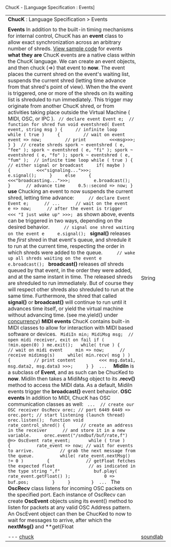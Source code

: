 ChucK - [Language Specification : Events]





|  |  |
| --- | --- |
| **ChucK** : Language Specification > Events  |  | | --- | | version: 1.5.x.x (numchucks) |  --- |
| |  | | --- | | < (prev): [unit analyzers](uana.html) | (up): [language specification](./) | |
| **Events** In addition to the built-in timing mechanisms for internal control, ChucK has an **event** class to allow exact synchronization across an arbitrary number of shreds.  [View sample code](../examples/index.html#event) for events  **what they are** ChucK events are a native class within the ChucK language. We can create an event objects, and then chuck (=>) that event to **now**. The event places the current shred on the event's waiting list, suspends the current shred (letting time advance from that shred's point of view). When the the event is triggered, one or more of the shreds on its waiting list is shreduled to run immediately. This trigger may originate from another ChucK shred, or from activities taking place outside the Virtual Machine ( MIDI, OSC, or IPC ).   ```  // declare event Event e;  // function for shred fun void eventshred( Event event, string msg ) {     // infinite loop     while ( true )     {         // wait on event         event => now;         // print         <<<msg>>>;     } }  // create shreds spork ~ eventshred ( e, "fee" ); spork ~ eventshred ( e, "fi" ); spork ~ eventshred ( e, "fo" ); spork ~ eventshred ( e, "fum" );  // infinite time loop while ( true ) {     // either signal or broadcast     if( maybe )     {          <<<"signaling...">>>;         e.signal();     }     else     {          <<<"broadcasting...">>>;         e.broadcast();     }      // advance time     0.5::second => now; }  ```  **use** Chucking an event to now suspends the current shred, letting time advance:   ```      // declare Event     Event e;      // ...      // wait on the event     e => now;      // after the event is trigger     <<< "I just woke up" >>>;  ```   as shown above, events can be triggered in two ways, depending on the desired behavior.   ```      // signal one shred waiting on the event e     e.signal();  ```   **signal()** releases the *first* shred in that event's queue, and shredule it to run at the current time, respecting the order in which shreds were added to the queue.   ```      // wake up all shreds waiting on the event e     e.broadcast();  ```   **broadcast()** releases *all* shreds queued by that event, in the order they were added, and at the same instant in time.  The released shreds are shreduled to run immediately. But of course they will respect other shreds also shreduled to run at the same time. Furthermore, the shred that called **signal()** or **broadcast()** will continue to run until it advances time itself, or yield the virtual machine without advancing time. (see me.yield() under [concurrency](spork.html#me))  **MIDI events** ChucK contains built-in MIDI classes to allow for interaction with MIDI based software or devices.   ```  MidiIn min; MidiMsg msg;  // open midi receiver, exit on fail if ( !min.open(0) ) me.exit();   while( true ) {     // wait on midi event     min => now;      // receive midimsg(s)     while( min.recv( msg ) )     {         // print content     	<<< msg.data1, msg.data2, msg.data3 >>>;     } }  ...   ```   **MidiIn** is a subclass of **Event**, and as such can be ChucKed to **now**. MidiIn then takes a MidiMsg object to its **.recv()** method to access the MIDI data. As a default, MidiIn events trigger the **broadcast()** event behavior.  **OSC events** In addition to MIDI, ChucK has OSC communication classes as well:   ```  ...  // create our OSC receiver OscRecv orec; // port 6449 6449 => orec.port; // start listening (launch thread) orec.listen();  function void rate_control_shred() {      // create an address in the receiver      // and store it in a new variable.     orec.event("/sndbuf/buf/rate,f") @=> OscEvent rate_event;       while ( true )     {          rate_event => now; // wait for events to arrive.          // grab the next message from the queue.          while( rate_event.nextMsg() != 0 )         {              // getFloat fetches the expected float             // as indicated in the type string ",f"             buf.play( rate_event.getFloat() );             0 => buf.pos;         }     }        }  ...  ```   The **OscRecv** class listens for incoming OSC packets on the specified port. Each instance of OscRecv can create **OscEvent** objects using its event() method to listen for packets at any valid OSC Address pattern.  An OscEvent object can then be ChucKed to now to wait for messages to arrive, after which the **nextMsg()** and **get{Float|String|Int}()** methods can be used to fetch message data.  **creating custom events** Events, like any other class, can be subclassed to add functionality and transmit data:   ```  // extended event class TheEvent extends Event {     int value; }  // the event TheEvent e;  // handler fun int hi( TheEvent event ) {     while( true )     {         // wait on event         event => now;         // get the data         <<<e.value>>>;     } }  // spork spork ~ hi( e ); spork ~ hi( e ); spork ~ hi( e ); spork ~ hi( e );  // infinite time loop while( true ) {     // advance time     1::second => now;      // set data     Math.rand2( 0, 5 ) => e.value;      // signal one waiting shred     e.signal(); }  ``` |
| |  | | --- | | < (prev): [unit analyzers](uana.html) | (up): [language specification](./) | |
| ---  [chuck](../../) | [soundlab](http://soundlab.cs.princeton.edu/) | [cs](http://www.cs.princeton.edu/) | [music](http://www.music.princeton.edu/) | [ccrma](http://ccrma.stanford.edu/) |